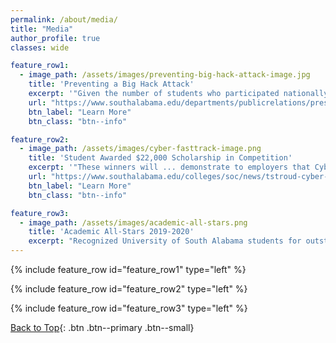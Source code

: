 ```yaml
---
permalink: /about/media/
title: "Media"
author_profile: true
classes: wide

feature_row1:
  - image_path: /assets/images/preventing-big-hack-attack-image.jpg
    title: 'Preventing a Big Hack Attack'
    excerpt: '"Given the number of students who participated nationally ... this is a very distinguished honor for Trinity, Jarrod and our school..."'
    url: "https://www.southalabama.edu/departments/publicrelations/pressreleases/103119cyber.html"
    btn_label: "Learn More"
    btn_class: "btn--info"

feature_row2:
  - image_path: /assets/images/cyber-fasttrack-image.png
    title: 'Student Awarded $22,000 Scholarship in Competition'
    excerpt: '"These winners will ... demonstrate to employers that Cyber FastTrack graduates are the among the best prepared and most effective new cybersecurity employees they have ever hired..."'
    url: "https://www.southalabama.edu/colleges/soc/news/tstroud-cyber-competition.html"
    btn_label: "Learn More"
    btn_class: "btn--info"

feature_row3:
  - image_path: /assets/images/academic-all-stars.png
    title: 'Academic All-Stars 2019-2020'
    excerpt: "Recognized University of South Alabama students for outstanding achievement in research or for receiving national scholarships or fellowships in the 2019-2020 school year."
---
```


{% include feature_row id="feature_row1" type="left" %}

{% include feature_row id="feature_row2" type="left" %}

{% include feature_row id="feature_row3" type="left" %}

[Back to Top](#top){: .btn .btn--primary .btn--small}